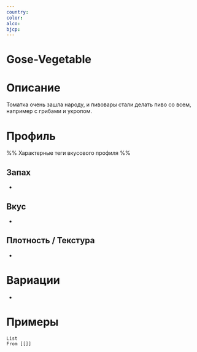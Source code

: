 ```yaml
---
country: 
color: 
alco: 
bjcp:
---
```

# Gose-Vegetable

# Описание 

Томатка очень зашла народу, и пивовары стали делать пиво со всем, например с грибами и укропом.

# Профиль

%% Характерные теги вкусового профиля  %%

## Запах

- 

## Вкус

-  

## Плотность / Текстура 

- 


# Вариации

- 

# Примеры

```dataview
List 
From [[]]
```

